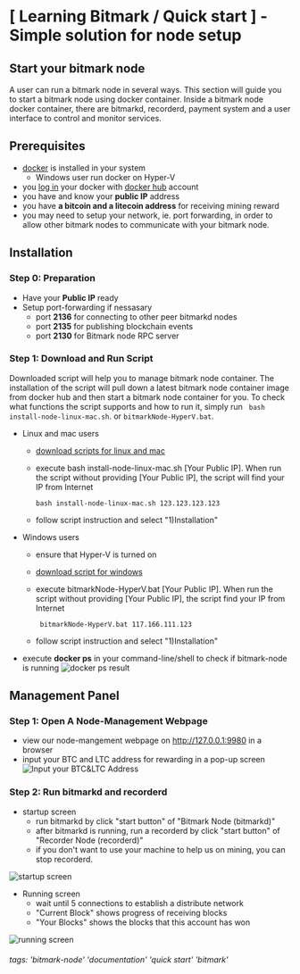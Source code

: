 #  [ Learning Bitmark / Quick start ] - Simple solution for node setup

## Start your bitmark node

A user can run a bitmark node in several ways. This section will guide you to start a bitmark node using docker container. Inside a bitmark node docker container, there are bitmarkd, recorderd, payment system and a user interface to control and monitor services.

## Prerequisites

+ [docker](https://docs.docker.com/install/) is installed in your system
    +  Windows user run docker on Hyper-V
+ you [log in](https://docs.docker.com/engine/reference/commandline/login/) your docker with [docker hub]((https://hub.docker.com/)) account
+ you have and know your **public IP** address
+ you have **a bitcoin and a litecoin address** for receiving mining reward
+ you may need to setup your network, ie. port forwarding, in order to allow other bitmark nodes to communicate with your bitmark node.

## Installation

### Step 0: Preparation
+ Have your **Public IP** ready
+ Setup port-forwarding if nessasary
    + port	**2136** for connecting to other peer bitmarkd nodes
    + port	**2135** for publishing blockchain events
    + port 	**2130** for Bitmark node RPC server


### Step 1: Download and Run Script

Downloaded script will help you to manage bitmark node container. The  installation of the script will pull down a latest bitmark node container image from docker hub and then start a bitmark node container for you.  To check what functions the script supports and how to run it, simply run ``` bash install-node-linux-mac.sh```.  or ```bitmarkNode-HyperV.bat```.


+  Linux and mac users
    + [download scripts for linux and mac](https://bitmark-node-docker-scripts.s3-ap-northeast-1.amazonaws.com/install-node-linux-mac.sh)
    + execute bash install-node-linux-mac.sh [Your Public IP]. When run the script without providing [Your Public IP], the script will find your IP from Internet

        ```bash install-node-linux-mac.sh 123.123.123.123```
    + follow script instruction and select "1)Installation"

    
+  Windows users
    +  ensure that Hyper-V is turned on
    +  [download script for windows](https://s3-ap-northeast-1.amazonaws.com/bitmark-node-docker-scripts/bitmarkNode-HyperV.bat)
    + execute bitmarkNode-HyperV.bat [Your Public IP]. When run the script without providing [Your Public IP], the script find your IP from Internet

        ``` bitmarkNode-HyperV.bat 117.166.111.123```
    + follow script instruction and select "1)Installation"
+ execute **docker ps** in your command-line/shell to check if bitmark-node is running
![docker ps result](https://i.imgur.com/l3dF4Hl.jpg)

## Management Panel

### Step 1: Open A Node-Management Webpage 
+ view our node-mangement webpage on http://127.0.0.1:9980 in a browser
+ input your BTC and LTC address for rewarding in a pop-up screen
![Input your BTC&LTC Address](https://i.imgur.com/IRTlyjY.jpg?1)

### Step 2: Run bitmarkd and recorderd
+ startup screen
    + run bitmarkd by click "start button" of "Bitmark Node (bitmarkd)"
    + after bitmarkd is running, run a recorderd by click "start button" of "Recorder Node (recorderd)"
    +  if you don't want to use your machine to help us on mining, you can stop recorderd.

![startup screen](https://i.imgur.com/aeONALb.jpg)

+ Running screen
    + wait until 5 connections to establish a distribute network
    + "Current Block" shows progress of receiving blocks
    + "Your Blocks" shows the blocks that this account has won

![running screen](https://i.imgur.com/g9baqm8.jpg)


###### tags: 'bitmark-node' 'documentation' 'quick start' 'bitmark'
